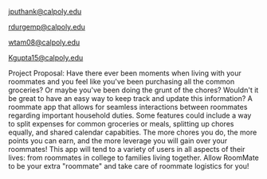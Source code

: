 jputhank@calpoly.edu

rdurgemp@calpoly.edu

wtam08@calpoly.edu

Kgupta15@calpoly.edu

Project Proposal: Have there ever been moments when living with your roommates and you feel like you've been purchasing all the common groceries? Or maybe you've been doing the grunt of the chores? Wouldn't it be great to have an easy way to keep track and update this information? A roommate app that allows for seamless interactions between roommates regarding important household duties. Some features could include a way to split expenses for common groceries or meals, splitting up chores equally, and shared calendar capabities. The more chores you do, the more points you can earn, and the more leverage you will gain over your roommates! This app will tend to a variety of users in all aspects of their lives: from roommates in college to families living together. Allow RoomMate to be your extra "roommate" and take care of roommate logistics for you!
